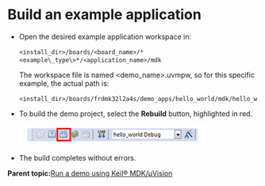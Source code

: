 # Build an example application

-   Open the desired example application workspace in:

    ```
    <install_dir>/boards/<board_name>/*<example\_type\>*/<application_name>/mdk
    ```

    The workspace file is named <demo\_name\>.uvmpw, so for this specific example, the actual path is:

    ```
    <install_dir>/boards/frdmk32l2a4s/demo_apps/hello_world/mdk/hello_world.uvmpw
    ```

-   To build the demo project, select the **Rebuild** button, highlighted in red.

    ![](../images/build_the_demo.png "Building the demo")

-   The build completes without errors.

**Parent topic:**[Run a demo using Keil® MDK/μVision](../topics/run_a_demo_using_keil__mdk_vision.md)


